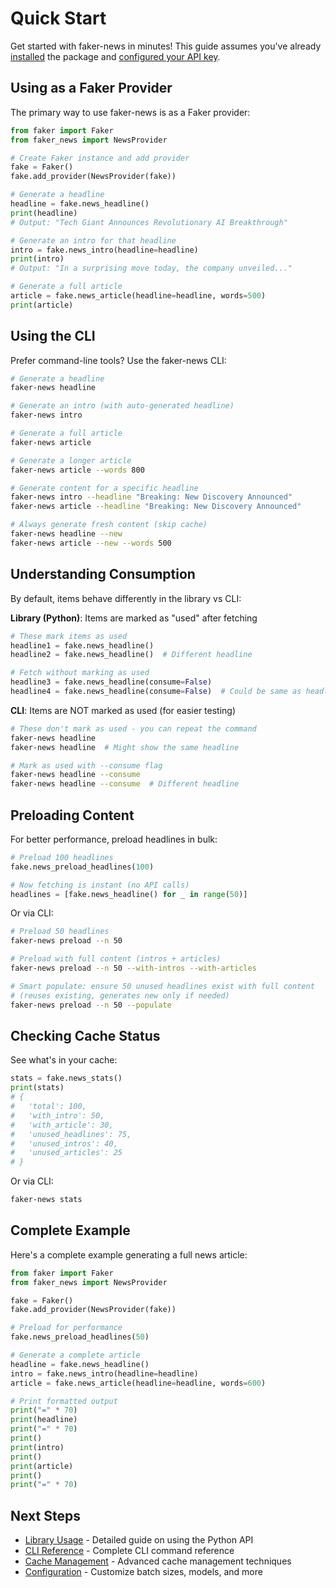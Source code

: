 # Quick Start

Get started with faker-news in minutes! This guide assumes you've already [installed](getting-started.md) the package and [configured your API key](setup.md).

## Using as a Faker Provider

The primary way to use faker-news is as a Faker provider:

```python
from faker import Faker
from faker_news import NewsProvider

# Create Faker instance and add provider
fake = Faker()
fake.add_provider(NewsProvider(fake))

# Generate a headline
headline = fake.news_headline()
print(headline)
# Output: "Tech Giant Announces Revolutionary AI Breakthrough"

# Generate an intro for that headline
intro = fake.news_intro(headline=headline)
print(intro)
# Output: "In a surprising move today, the company unveiled..."

# Generate a full article
article = fake.news_article(headline=headline, words=500)
print(article)
```

## Using the CLI

Prefer command-line tools? Use the faker-news CLI:

```bash
# Generate a headline
faker-news headline

# Generate an intro (with auto-generated headline)
faker-news intro

# Generate a full article
faker-news article

# Generate a longer article
faker-news article --words 800

# Generate content for a specific headline
faker-news intro --headline "Breaking: New Discovery Announced"
faker-news article --headline "Breaking: New Discovery Announced"

# Always generate fresh content (skip cache)
faker-news headline --new
faker-news article --new --words 500
```

## Understanding Consumption

By default, items behave differently in the library vs CLI:

**Library (Python)**: Items are marked as "used" after fetching

```python
# These mark items as used
headline1 = fake.news_headline()
headline2 = fake.news_headline()  # Different headline

# Fetch without marking as used
headline3 = fake.news_headline(consume=False)
headline4 = fake.news_headline(consume=False)  # Could be same as headline3
```

**CLI**: Items are NOT marked as used (for easier testing)

```bash
# These don't mark as used - you can repeat the command
faker-news headline
faker-news headline  # Might show the same headline

# Mark as used with --consume flag
faker-news headline --consume
faker-news headline --consume  # Different headline
```

## Preloading Content

For better performance, preload headlines in bulk:

```python
# Preload 100 headlines
fake.news_preload_headlines(100)

# Now fetching is instant (no API calls)
headlines = [fake.news_headline() for _ in range(50)]
```

Or via CLI:

```bash
# Preload 50 headlines
faker-news preload --n 50

# Preload with full content (intros + articles)
faker-news preload --n 50 --with-intros --with-articles

# Smart populate: ensure 50 unused headlines exist with full content
# (reuses existing, generates new only if needed)
faker-news preload --n 50 --populate
```

## Checking Cache Status

See what's in your cache:

```python
stats = fake.news_stats()
print(stats)
# {
#   'total': 100,
#   'with_intro': 50,
#   'with_article': 30,
#   'unused_headlines': 75,
#   'unused_intros': 40,
#   'unused_articles': 25
# }
```

Or via CLI:

```bash
faker-news stats
```

## Complete Example

Here's a complete example generating a full news article:

```python
from faker import Faker
from faker_news import NewsProvider

fake = Faker()
fake.add_provider(NewsProvider(fake))

# Preload for performance
fake.news_preload_headlines(50)

# Generate a complete article
headline = fake.news_headline()
intro = fake.news_intro(headline=headline)
article = fake.news_article(headline=headline, words=600)

# Print formatted output
print("=" * 70)
print(headline)
print("=" * 70)
print()
print(intro)
print()
print(article)
print()
print("=" * 70)
```

## Next Steps

- [Library Usage](library-usage.md) - Detailed guide on using the Python API
- [CLI Reference](cli-reference.md) - Complete CLI command reference
- [Cache Management](cache-management.md) - Advanced cache management techniques
- [Configuration](configuration.md) - Customize batch sizes, models, and more
